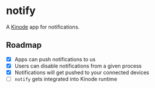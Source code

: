 # notify
A [Kinode](https://github.com/kinode-dao/kinode) app for notifications.

## Roadmap
- [x] Apps can push notifications to us
- [x] Users can disable notifications from a given process
- [x] Notifications will get pushed to your connected devices
- [ ] `notify` gets integrated into Kinode runtime
